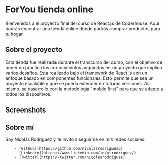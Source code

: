 # ForYou tienda online

Bienvenidos a el proyecto final del curso de React.js de Coderhouse.
Aquí podrás encontrar una tienda online donde podrás comprar productos para tu hogar.

## Sobre el proyecto
Esta tienda fue realizada durante el transcurso del curso, con el objetivo de poner en practica los conocimientos adquiridos en un proyecto que implica varios desafios.
Esta realizado bajo el framework de React.js con un enfoque basado en componentes funcionales. Esto permite que sea un proyecto escalable y que se pueda extender en futuras versiones.
Asi mismo, se dasarrollo con la metodologia "mobile first" para que se adapte a todos los dispositivos.

## Screenshots

## Sobre mí
Soy Nicolás Rodríguez y te invito a seguirme en mis redes sociales:

		- [Github](https://github.com/nicolasrodriguez3)
		- [Linkedin](https://www.linkedin.com/in/nirodriguez/)
		- [Twitter](https://twitter.com/nicolasrodriguez)